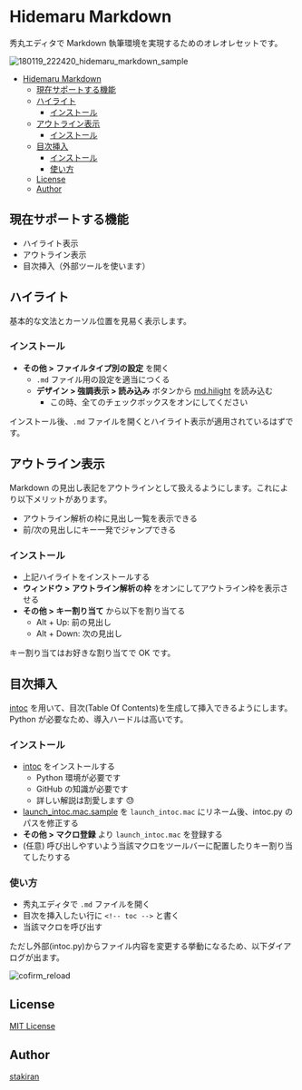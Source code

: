 # Hidemaru Markdown
秀丸エディタで Markdown 執筆環境を実現するためのオレオレセットです。

![180119_222420_hidemaru_markdown_sample](https://user-images.githubusercontent.com/23325839/35152874-8782c640-fd67-11e7-838c-0120461546a7.png)

<!-- toc -->
- [Hidemaru Markdown](#hidemaru-markdown)
  - [現在サポートする機能](#現在サポートする機能)
  - [ハイライト](#ハイライト)
    - [インストール](#インストール)
  - [アウトライン表示](#アウトライン表示)
    - [インストール](#インストール-1)
  - [目次挿入](#目次挿入)
    - [インストール](#インストール-2)
    - [使い方](#使い方)
  - [License](#license)
  - [Author](#author)

## 現在サポートする機能
- ハイライト表示
- アウトライン表示
- 目次挿入（外部ツールを使います）

## ハイライト
基本的な文法とカーソル位置を見易く表示します。

### インストール
- **その他 > ファイルタイプ別の設定** を開く
  - `.md` ファイル用の設定を適当につくる
  - **デザイン > 強調表示 > 読み込み** ボタンから [md.hilight](md.hilight) を読み込む
    - この時、全てのチェックボックスをオンにしてください

インストール後、`.md` ファイルを開くとハイライト表示が適用されているはずです。

## アウトライン表示
Markdown の見出し表記をアウトラインとして扱えるようにします。これにより以下メリットがあります。

- アウトライン解析の枠に見出し一覧を表示できる
- 前/次の見出しにキー一発でジャンプできる

### インストール
- 上記ハイライトをインストールする
- **ウィンドウ > アウトライン解析の枠** をオンにしてアウトライン枠を表示させる
- **その他 > キー割り当て** から以下を割り当てる
  - Alt + Up: 前の見出し
  - Alt + Down: 次の見出し

キー割り当てはお好きな割り当てで OK です。

## 目次挿入
[intoc](https://github.com/stakiran/intoc) を用いて、目次(Table Of Contents)を生成して挿入できるようにします。Python が必要なため、導入ハードルは高いです。

### インストール
- [intoc](https://github.com/stakiran/intoc) をインストールする
  - Python 環境が必要です
  - GitHub の知識が必要です
  - 詳しい解説は割愛します :sweat:
- [launch_intoc.mac.sample](launch_intoc.mac.sample) を `launch_intoc.mac` にリネーム後、intoc.py のパスを修正する
- **その他 > マクロ登録** より `launch_intoc.mac` を登録する
- (任意) 呼び出しやすいよう当該マクロをツールバーに配置したりキー割り当てしたりする

### 使い方
- 秀丸エディタで `.md` ファイルを開く
- 目次を挿入したい行に `<!-- toc -->` と書く
- 当該マクロを呼び出す

ただし外部(intoc.py)からファイル内容を変更する挙動になるため、以下ダイアログが出ます。

![cofirm_reload](https://user-images.githubusercontent.com/23325839/35152754-f877b866-fd66-11e7-89e8-9f4aee46ef55.jpg)

## License
[MIT License](LICENSE)

## Author
[stakiran](https://github.com/stakiran)
